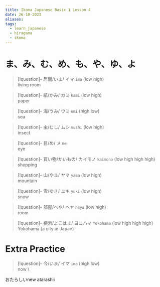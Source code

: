 ```yaml
---
title: Ikoma Japanese Basic 1 Lesson 4
date: 26-10-2023
aliases: 
tags:
  - learn_japanese
  - hiragana
  - ikoma
---
```

# ま、み、む、め、も、や、ゆ、よ


> [!question]- 居間/いま/ イマ 
> `ima` (low high) \
> living room

> [!question]- 紙/かみ/ カミ 
> `kami` (low high) \
> paper

> [!question]- 海/うみ/ ウミ 
> `umi` (high low)\
> sea

> [!question]- 虫/むし/ ムシ 
> `mushi`  (low high) \
> insect

> [!question]- 目/め/ メ 
> `me`  
> eye

> [!question]- 買い物/かいもの/ カイモノ 
> `kaimono` (low high high high) \
> shopping

> [!question]- 山/やま/ ヤマ
>  `yama`  (low high) \
> mountain

> [!question]- 雪/ゆき/ ユキ 
> `yuki`  (low high) \
> snow

> [!question]- 部屋/へや/ ヘヤ 
> `heya`  (low high) \
> room

> [!question]- 横浜/よこはま/ ヨコハマ 
> `Yokohama`  (low high high high) \
> Yokohama (a city in Japan)

# Extra Practice
> [!question]- 今/いま/ イマ 
> `ima` (high low) \
> now \

おたらしいnew atarashii